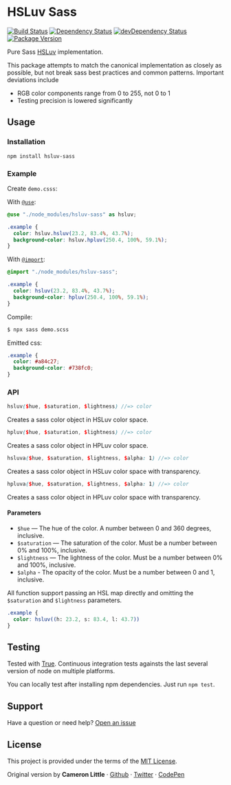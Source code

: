 # HSLuv Sass
[![Build Status](https://github.com/hsluv/hsluv-sass/actions/workflows/ci.yml/badge.svg)](https://github.com/hsluv/hsluv-sass/actions/workflows/ci.yml?query=branch%3Amaster)
[![Dependency Status](https://david-dm.org/hsluv/hsluv-sass.svg)](https://david-dm.org/hsluv/hsluv-sass)
[![devDependency Status](https://david-dm.org/hsluv/hsluv-sass/dev-status.svg)](https://david-dm.org/hsluv/hsluv-sass#info=devDependencies)
[![Package Version](https://img.shields.io/npm/v/hsluv-sass.svg)](https://www.npmjs.com/package/hsluv-sass)

Pure Sass [HSLuv](http://www.hsluv.org) implementation.

This package attempts to match the canonical implementation as closely as possible,
but not break sass best practices and common patterns. Important deviations
include

- RGB color components range from 0 to 255, not 0 to 1
- Testing precision is lowered significantly

## Usage

### Installation

```
npm install hsluv-sass
```

### Example

Create `demo.csss`:

With [`@use`](https://sass-lang.com/documentation/at-rules/use):

```scss
@use "./node_modules/hsluv-sass" as hsluv;

.example {
  color: hsluv.hsluv(23.2, 83.4%, 43.7%);
  background-color: hsluv.hpluv(250.4, 100%, 59.1%);
}
```

With [`@import`](https://sass-lang.com/documentation/at-rules/import):

```scss
@import "./node_modules/hsluv-sass";

.example {
  color: hsluv(23.2, 83.4%, 43.7%);
  background-color: hpluv(250.4, 100%, 59.1%);
}
```

Compile:

```bash
$ npx sass demo.scss 
```

Emitted css:

```css
.example {
  color: #a84c27;
  background-color: #738fc0;
}
```

### API

```scss
hsluv($hue, $saturation, $lightness) //=> color
```

Creates a sass color object in HSLuv color space. 

```scss
hpluv($hue, $saturation, $lightness) //=> color
```

Creates a sass color object in HPLuv color space. 

```scss
hsluva($hue, $saturation, $lightness, $alpha: 1) //=> color
```

Creates a sass color object in HSLuv color space with transparency.

```scss
hpluva($hue, $saturation, $lightness, $alpha: 1) //=> color
```

Creates a sass color object in HPLuv color space with transparency. 

#### Parameters

- `$hue` — The hue of the color. A number between 0 and 360 degrees, inclusive.
- `$saturation` — The saturation of the color. Must be a number between 0% and 100%, inclusive.
- `$lightness` — The lightness of the color. Must be a number between 0% and 100%, inclusive.
- `$alpha` - The opacity of the color. Must be a number between 0 and 1, inclusive.

All function support passing an HSL map directly and omitting the `$saturation` and `$lightness` parameters.

```scss
.example {
  color: hsluv((h: 23.2, s: 83.4, l: 43.7))
}
```

## Testing

Tested with [True](https://www.oddbird.net/true/docs/).
Continuous integration tests againsts the last several version of node on multiple platforms.

You can locally test after installing npm dependencies. Just run
`npm test`.

## Support

Have a question or need help? [Open an issue](https://github.com/hsluv/hsluv-sass/issues/new)

## License

This project is provided under the terms of the [MIT License](LICENSE).

Original version by **Cameron Little** · [Github](https://github.com/apexskier) · [Twitter](https://twitter.com/apexskier) · [CodePen](https://codepen.com/apexskier)

